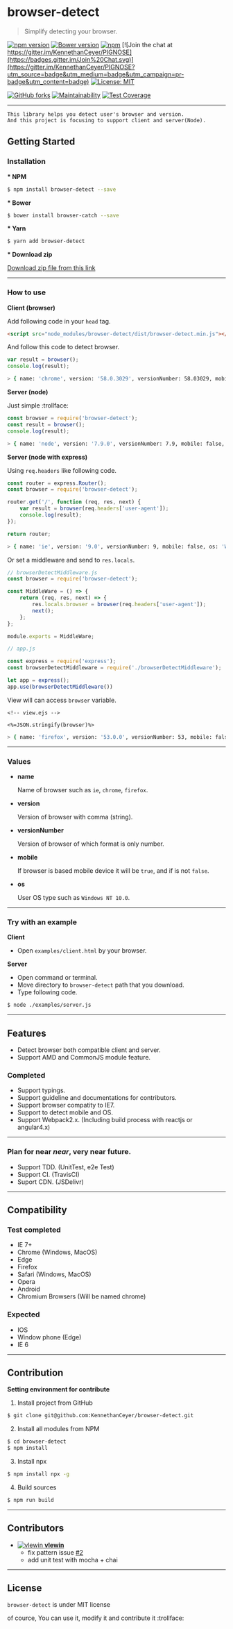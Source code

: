 # browser-detect

> Simplify detecting your browser.

[![npm version](https://badge.fury.io/js/browser-detect.svg)](https://badge.fury.io/js/browser-detect)
[![Bower version](https://badge.fury.io/bo/browser-catch.svg)](https://badge.fury.io/bo/browser-catch)
[![npm](https://img.shields.io/npm/dm/browser-detect.svg)](https://www.npmjs.com/package/browser-detect)
[![Join the chat at https://gitter.im/KennethanCeyer/PIGNOSE](https://badges.gitter.im/Join%20Chat.svg)](https://gitter.im/KennethanCeyer/PIGNOSE?utm_source=badge&utm_medium=badge&utm_campaign=pr-badge&utm_content=badge)
[![License: MIT](https://img.shields.io/badge/License-MIT-yellow.svg)](https://opensource.org/licenses/MIT)

[![GitHub forks](https://img.shields.io/github/forks/KennethanCeyer/browser-detect.svg?style=social&label=Stars)](https://github.com/KennethanCeyer/browser-detect)
[![Maintainability](https://api.codeclimate.com/v1/badges/328163587b12cf5cb3aa/maintainability)](https://codeclimate.com/github/KennethanCeyer/browser-detect/maintainability)
[![Test Coverage](https://api.codeclimate.com/v1/badges/328163587b12cf5cb3aa/test_coverage)](https://codeclimate.com/github/KennethanCeyer/browser-detect/test_coverage)

----

```plaintext
This library helps you detect user's browser and version.
And this project is focusing to support client and server(Node).
```

## Getting Started

### Installation

**\* NPM**

```bash
$ npm install browser-detect --save
```

**\* Bower**

```bash
$ bower install browser-catch --save
```

**\* Yarn**

```bash
$ yarn add browser-detect
```

**\* Download zip**

[Download zip file from this link](https://github.com/KennethanCeyer/browser-detect/archive/master.zip)

----

### How to use

**Client (browser)**

Add following code in your `head` tag.

```html
<script src="node_modules/browser-detect/dist/browser-detect.min.js"></script>
```

And follow this code to detect browser.

```javascript
var result = browser();
console.log(result);
```

```bash
> { name: 'chrome', version: '58.0.3029', versionNumber: 58.03029, mobile: false, os: 'Windows NT 10.0' } # Chrome v58.0.3029
```

**Server (node)**

Just simple :trollface:

```javascript
const browser = require('browser-detect');
const result = browser();
console.log(result);
```

```bash
> { name: 'node', version: '7.9.0', versionNumber: 7.9, mobile: false, os: 'win32' } # Node v7.9
```

**Server (node with express)**

Using `req.headers` like following code.

```javascript
const router = express.Router();
const browser = require('browser-detect');

router.get('/', function (req, res, next) {
    var result = browser(req.headers['user-agent']);
    console.log(result);
});

return router;
```

```bash
> { name: 'ie', version: '9.0', versionNumber: 9, mobile: false, os: 'Windows NT 10.0' } # IE 9
```

Or set a middleware and send to `res.locals`.

```javascript
// browserDetectMiddleware.js
const browser = require('browser-detect');

const MiddleWare = () => {
    return (req, res, next) => {
        res.locals.browser = browser(req.headers['user-agent']);
        next();
    };
};

module.exports = MiddleWare;
```

```javascript
// app.js

const express = require('express');
const browserDetectMiddleware = require('./browserDetectMiddleware');

let app = express();
app.use(browserDetectMiddleware())
```

View will can access `browser` variable.

```ejs
<!-- view.ejs -->

<%=JSON.stringify(browser)%>
```

```bash
> { name: 'firefox', version: '53.0.0', versionNumber: 53, mobile: false, os: 'Windows NT 10.0' } // Firefox v 53.0.0
```

----

### Values

- **name**

  Name of browser such as `ie`, `chrome`, `firefox`.

- **version**

  Version of browser with comma (string).
 
- **versionNumber**

  Version of browser of which format is only number.
 
- **mobile**

  If browser is based mobile device it will be `true`, and if is not `false`.
 
- **os**

  User OS type such as `Windows NT 10.0`.

----

### Try with an example

**Client**

- Open `examples/client.html` by your browser.

**Server**

- Open command or terminal.
- Move directory to `browser-detect` path that you download.
- Type following code.

```bash
$ node ./examples/server.js
```

----

## Features

- Detect browser both compatible client and server.
- Support AMD and CommonJS module feature.

### Completed

- Support typings.
- Support guideline and documentations for contributors.
- Support browser compatity to IE7.
- Support to detect mobile and OS.
- Support Webpack2.x. (Including build process with reactjs or angular4.x)

----

### Plan for near *near*, **very near** future.

- Support TDD. (UnitTest, e2e Test)
- Support CI. (TravisCI)
- Suport CDN. (JSDelivr)

----

## Compatibility

### Test completed

- IE 7+
- Chrome (Windows, MacOS)
- Edge
- Firefox
- Safari (Windows, MacOS)
- Opera
- Android
- Chromium Browsers (Will be named chrome)

### Expected

- IOS
- Window phone (Edge)
- IE 6

----

## Contribution

**Setting environment for contribute**

1. Install project from GitHub
```bash
$ git clone git@github.com:KennethanCeyer/browser-detect.git
```
2. Install all modules from NPM
```bash
$ cd browser-detect
$ npm install
```
3. Install npx
```bash
$ npm install npx -g
```
4. Build sources
```bash
$ npm run build
```

----

## Contributors

- [![vlewin](https://avatars3.githubusercontent.com/u/611466?s=30&v=4) **vlewin**](https://github.com/vlewin)
  - fix pattern issue [#2](https://github.com/KennethanCeyer/browser-detect/issues/2)
  - add unit test with mocha + chai
 
----

## License

`browser-detect` is under MIT license

of cource, You can use it, modify it and contribute it :trollface:
